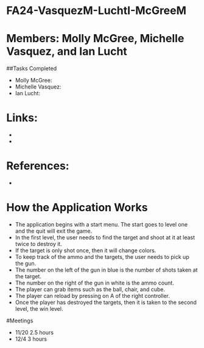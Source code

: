 # FA24-VasquezM-LuchtI-McGreeM
# Members: Molly McGree, Michelle Vasquez, and Ian Lucht
##Tasks Completed
* Molly McGree:
* Michelle Vasquez:
* Ian Lucht:

# Links: 
* 
* 

# References: 
*
  
# How the Application Works
* The application begins with a start menu. The start goes to level one and the quit will exit the game.
* In the first level, the user needs to find the target and shoot at it at least twice to destroy it.
* If the target is only shot once, then it will change colors.
* To keep track of the ammo and the targets, the user needs to pick up the gun.
* The number on the left of the gun in blue is the number of shots taken at the target.
* The number on the right of the gun in white is the ammo count.
* The player can grab items such as the ball, chair, and cube.
* The player can reload by pressing on A of the right controller.
* Once the player has destroyed the targets, then it is taken to the second level, the win level.
  
#Meetings
* 11/20 2.5 hours
* 12/4  3 hours
